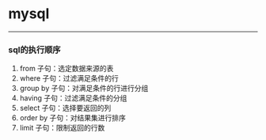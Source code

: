 # mysql
---

### sql的执行顺序
1. from 子句：选定数据来源的表
2. where 子句：过滤满足条件的行
3. group by 子句：对满足条件的行进行分组
4. having 子句：过滤满足条件的分组
5. select 子句：选择要返回的列
6. order by 子句：对结果集进行排序
7. limit 子句：限制返回的行数

